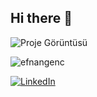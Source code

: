 ## Hi there 👋
![Proje Görüntüsü](https://i.pinimg.com/564x/0f/77/ee/0f77ee0f6e8639f9aa20964536613f81.jpg)

<p align="left"> <img src="https://komarev.com/ghpvc/?username=batuhanozbakir&label=Profile%20views&color=0e75b6&style=flat" alt="efnangenc" /> </p>

[![LinkedIn](https://img.shields.io/badge/-LinkedIn-blue?style=flat&logo=linkedin)](https://www.linkedin.com/in/efnangenc)
<!--
**efnangenc/efnangenc** is a ✨ _special_ ✨ repository because its `README.md` (this file) appears on your GitHub profile.

Here are some ideas to get you started:

- 🔭 I’m currently working on ...
- 🌱 I’m currently learning ...
- 👯 I’m looking to collaborate on ...
- 🤔 I’m looking for help with ...
- 💬 Ask me about ...
- 📫 How to reach me: ...
- 😄 Pronouns: ...
- ⚡ Fun fact: ...
-->

